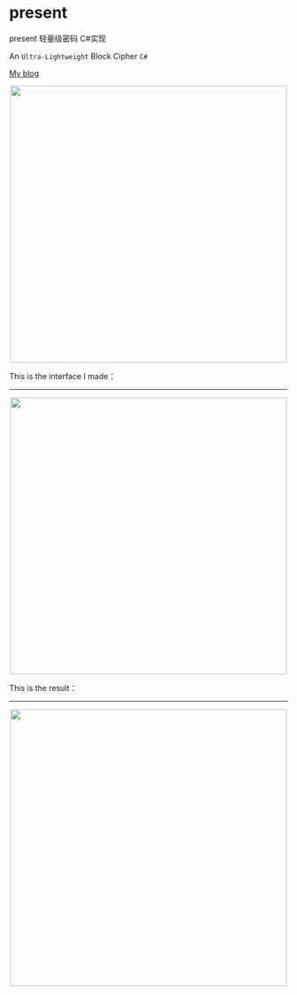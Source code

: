 present
==
present 轻量级密码 C#实现

An `Ultra-Lightweight` Block Cipher `C#`<br>

[My blog](http://caomage.com/2017/10/present.html "Welcome to visit")  

<div align=center><img width="500" height="500" src="https://github.com/usecodelee/present/raw/master/img/title.png"/></div>

This is the interface I made：<br>
____
<div align=center><img width="500" height="500" src="https://github.com/usecodelee/present/raw/master/img/begin.png"/></div>

This is the result：<br>
____
<div align=center><img width="500" height="500" src="https://github.com/usecodelee/present/raw/master/img/result.png"/></div>

